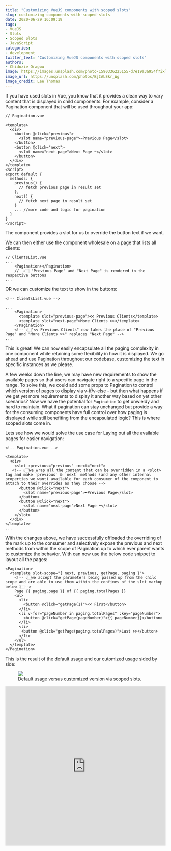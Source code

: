 ```yaml
---
title: "Customizing VueJS components with scoped slots"
slug: customizing-components-with-scoped-slots
date: 2020-06-29 16:09:19
tags: 
- VueJS 
- Slots 
- Scoped Slots
- JavaScript
categories:
- development
twitter_text: "Customizing VueJS components with scoped slots"
authors: 
- Chidozie Oragwu
image: https://images.unsplash.com/photo-1590336225155-d7e19a3a954f?ixlib=rb-1.2.1&ixid=eyJhcHBfaWQiOjEyMDd9&auto=format&fit=crop&w=2400&q=80
image_url: https://unsplash.com/photos/BjIALEkr_Wg
image_credit: Lee Thomas
---
```


If you have used slots in Vue, you know that it provides a clean way to vary content that is displayed in child components. For example, consider a Pagination component that will be used throughout your app: 

```
// Pagination.vue

<template>
  <div>
    <button @click="previous">
      <slot name="previous-page">⬅️Previous Page</slot>
    </button>
    <button @click="next">
      <slot name="next-page">Next Page ➡️</slot>
    </button>
  </div>
</template>
<script>
export default {
  methods: {
    previous() {
      // fetch previous page in result set
    },
    next() {
      // fetch next page in result set
    }
    ... //more code and logic for pagination
  }
}
</script>
```

The component provides a slot for us to override the button text if we want. 

We can then either use the component wholesale on a page that lists all clients:

```
// ClientsList.vue
...
    <Pagination></Pagination>
    //  👆🏻 "Previous Page" and "Next Page" is rendered in the respective buttons
...
```

OR we can customize the text to show in the buttons:

```
<!-- ClientsList.vue -->

...
    <Pagination>
      <template slot="previous-page"><< Previous Clients</template>
      <template slot="next-page">More Clients >></template>
    </Pagination>
    <!-- 👆🏻"<< Previous Clients" now takes the place of "Previous Page" and "More Clients >>" replaces "Next Page" -->
...
```
 
This is great! We can now easily encapsulate all the paging complexity in one component while retaining some flexibility in how it is displayed. We go ahead and use Pagination throughout our codebase, customizing the text in specific instances as we please. 

A few weeks down the line, we may have new requirements to show the available pages so that users can navigate right to a specific page in the range. To solve this, we could add some props to Pagination  to control which version of pages to display via v-if/v-else  - but then what happens if we get yet more requirements to display it another way based on yet other scenarios? Now we have the potential for `Pagination` to get unwieldy and hard to maintain. What if pagination can stay unchanged but provide a way for the consuming components have full control over how paging is displayed while still benefiting from the encapsulated logic? This is where scoped slots come in.

Lets see how we would solve the use case for Laying out all the available pages for easier navigation:

```
<!-- Pagination.vue -->

<template>
  <div>
    <slot :previous="previous" :next="next"> 
   <!-- 👆🏻we wrap all the content that can be overridden in a <slot> tag and make `previous` & `next` methods (and any other internal properties we want) available for each consumer of the component to attach to their overrides as they choose -->
      <button @click="next">
        <slot name="previous-page">⬅️Previous Page</slot>
      </button>
      <button @click="next">
        <slot name="next-page">Next Page ➡️</slot>
      </button>
    </slot>
  </div>
</template>
...
```

With the changes above, we have successfully offloaded the overriding of the mark up to the consumer and selectively expose the previous  and next methods from within the scope of Pagination  up to which ever parent wants to customize the behavior. With can now use the below code snippet to layout all the pages:

```
<Pagination>
  <template slot-scope="{ next, previous, getPage, paging }">
    <!-- 👆🏻we accept the parameters being passed up from the child scope and are able to use them within the confines of the slot markup below 👇🏻-->
    Page {{ paging.page }} of {{ paging.totalPages }}
    <ul>
      <li>
        <button @click="getPage(1)"><< First</button>
      </li>
      <li v-for="pageNumber in paging.totalPages" :key="pageNumber">
        <button @click="getPage(pageNumber)">{{ pageNumber}}</button>
      </li>
      <li>
       <button @click="getPage(paging.totalPages)">Last >></button>
      </li>
    </ul>
  </template>
</Pagination>
```

This is the result of the default usage and our cutomized usage sided by side:

<figure>
    <img src="/images/paging.png" style="max-width: 100%">
    <figcaption>
        Default usage versus customized version via scoped slots.
    </figcaption>
</figure>

<embed src="https://codesandbox.io/embed/infallible-brown-g8sl4?fontsize=14&hidenavigation=1&theme=dark" width="100%" height="500">
